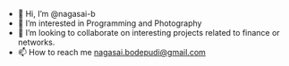 - 👋 Hi, I’m @nagasai-b
- 👀 I’m interested in Programming and Photography
- 💞️ I’m looking to collaborate on interesting projects related to finance or networks.
- 📫 How to reach me nagasai.bodepudi@gmail.com

